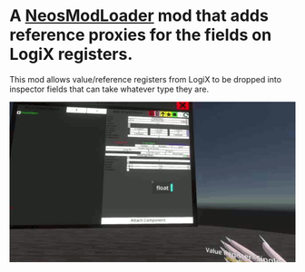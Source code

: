 # A [NeosModLoader](https://github.com/zkxs/NeosModLoader) mod that adds reference proxies for the fields on LogiX registers.

This mod allows value/reference registers from LogiX to be dropped into inspector fields that can take whatever type they are.

![Proxify Example](.img/proxifyPreview.gif)